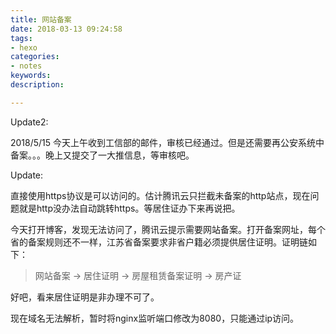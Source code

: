 ```yaml
---
title: 网站备案
date: 2018-03-13 09:24:58
tags:
- hexo
categories: 
- notes
keywords:
description:

---
```


Update2:

2018/5/15 今天上午收到工信部的邮件，审核已经通过。但是还需要再公安系统中备案。。。晚上又提交了一大推信息，等审核吧。



Update:

直接使用https协议是可以访问的。估计腾讯云只拦截未备案的http站点，现在问题就是http没办法自动跳转https。等居住证办下来再说把。





今天打开博客，发现无法访问了，腾讯云提示需要网站备案。打开备案网址，每个省的备案规则还不一样，江苏省备案要求非省户籍必须提供居住证明。证明链如下：

> 网站备案 -> 居住证明 -> 房屋租赁备案证明 -> 房产证

好吧，看来居住证明是非办理不可了。



现在域名无法解析，暂时将nginx监听端口修改为8080，只能通过ip访问。